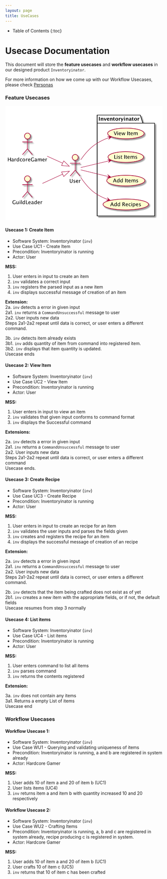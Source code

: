 ```yaml
---
layout: page
title: UseCases
---
```

* Table of Contents
{:toc}

# Usecase Documentation
This document will store the **feature usecases** and **workflow usecases** in our designed product `Inventoryinator`.

For more information on how we come up with our Workflow Usecases, please check [Personas](EndUserPersona.md)

### Feature Usecases

![usecases](images/usecases/UsecaseDiagram1.png)

#### Usecase 1: Create Item
- Software System: Inventoryinator (`inv`)
- Use Case UC1 - Create Item
- Precondition: Inventoryinator is running
- Actor: User

**MSS:**
1. User enters in input to create an item
2. `inv` validates a correct input
3. `inv` registers the parsed input as a new item
4. `inv` displays successful message of creation of an item

**Extension:** <br>
2a. `inv` detects a error in given input<br>
2a1. `inv` returns a `CommandUnsuccessful` message to user<br>
2a2. User inputs new data<br>
Steps 2a1-2a2 repeat until data is correct, or user enters a different command.

3b. `inv` detects item already exists<br>
3b1. `inv` adds quantity of item from command into registered item.<br>
3b2. `inv` displays that item quantity is updated.<br>
Usecase ends

#### Usecase 2: View Item

- Software System: Inventoryinator (`inv`)
- Use Case UC2 - View Item
- Precondition: Inventoryinator is running
- Actor: User

**MSS:**
1. User enters in input to view an item
2. `inv` validates that given input conforms to command format
3. `inv` displays the Successful command

**Extensions:**

2a. `inv` detects a error in given input<br>
2a1. `inv` returns a `CommandUnsuccessful` message to user<br>
2a2. User inputs new data<br>
Steps 2a1-2a2 repeat until data is correct, or user enters a different command<br>
Usecase ends.

#### Usecase 3: Create Recipe
- Software System: Inventoryinator (`inv`)
- Use Case UC3 - Create Recipe
- Precondition: Inventoryinator is running
- Actor: User

**MSS:**
1. User enters in input to create an recipe for an item
2. `inv` validates the user inputs and parses the fields given
3. `inv` creates and registers the recipe for an item
4. `inv` displays the successful message of creation of an recipe

**Extension:** 

2a. `inv` detects a error in given input<br>
2a1. `inv` returns a `CommandUnsuccessful` message to user<br>
2a2. User inputs new data<br>
Steps 2a1-2a2 repeat until data is correct, or user enters a different command.

2b. `inv` detects that the item being crafted does not exist as of yet<br>
2b1. `inv` creates a new item with the appropriate fields, or if not, the default fields<br>
Usecase resumes from step 3 normally

#### Usecase 4: List items
- Software System: Inventoryinator (`inv`)
- Use Case UC4 - List items
- Precondition: Inventoryinator is running
- Actor: User<br>

**MSS:**
1. User enters command to list all items
2. `inv` parses command
3. `inv` returns the contents registered

**Extension:**

3a. `inv` does not contain any items<br>
3a1. Returns a empty List of items<br>
Usecase end

### Workflow Usecases

#### Workflow Usecase 1:
- Software System: Inventoryinator (`inv`)
- Use Case WU1 - Querying and validating uniqueness of items
- Precondition: Inventoryinator is running, a and b are registered in system already 
- Actor: Hardcore Gamer

**MSS:**
1. User adds 10 of item a and 20 of item b (UC1)
2. User lists items (UC4)
3. `inv` returns item a and item b with quantity increased 10 and 20 respectively

#### Workflow Usecase 2:
- Software System: Inventoryinator (`inv`)
- Use Case WU2 - Crafting Items
- Precondition: Inventoryinator is running, a, b and c are registered in system already,
 recipe producing c is registered in system.
- Actor: Hardcore Gamer

**MSS:**
1. User adds 10 of item a and 20 of item b (UC1)
2. User crafts 10 of item c (UC5)
3. `inv` returns that 10 of item c has been crafted 

